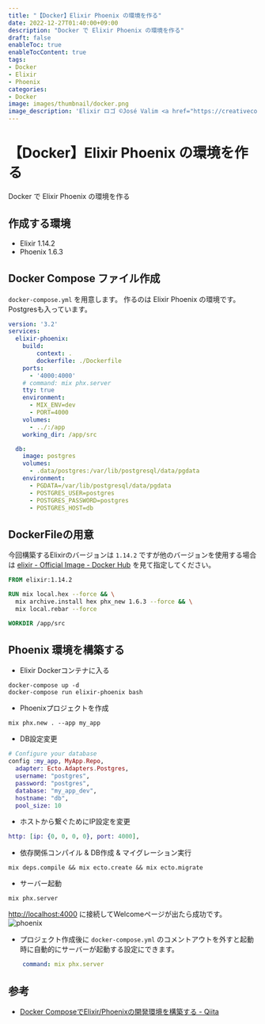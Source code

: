 ```yaml
---
title: "【Docker】Elixir Phoenix の環境を作る"
date: 2022-12-27T01:40:00+09:00
description: "Docker で Elixir Phoenix の環境を作る"
draft: false
enableToc: true
enableTocContent: true
tags: 
- Docker
- Elixir
- Phoenix
categories: 
- Docker
image: images/thumbnail/docker.png
image_description: 'Elixir ロゴ ©José Valim <a href="https://creativecommons.org/licenses/by-sa/4.0" target="_blank" rel="nofollow noopener">CC 表示-継承 4.0</a>'
---
```


# 【Docker】Elixir Phoenix の環境を作る
Docker で Elixir Phoenix の環境を作る

## 作成する環境
* Elixir 1.14.2
* Phoenix 1.6.3

## Docker Compose ファイル作成
`docker-compose.yml` を用意します。
作るのは Elixir Phoenix の環境です。
Postgresも入っています。

```yaml:docker-compose.yml
version: '3.2'
services:
  elixir-phoenix:
    build:
        context: .
        dockerfile: ./Dockerfile
    ports:
      - '4000:4000'
    # command: mix phx.server
    tty: true
    environment:
      - MIX_ENV=dev
      - PORT=4000
    volumes:
      - ../:/app
    working_dir: /app/src

  db:
    image: postgres
    volumes:
      - .data/postgres:/var/lib/postgresql/data/pgdata
    environment:
      - PGDATA=/var/lib/postgresql/data/pgdata
      - POSTGRES_USER=postgres
      - POSTGRES_PASSWORD=postgres
      - POSTGRES_HOST=db
```

## DockerFileの用意
今回構築するElixirのバージョンは `1.14.2` ですが他のバージョンを使用する場合は <a href="https://hub.docker.com/_/elixir" target="_blank" rel="nofollow noopener">elixir - Official Image - Docker Hub</a> を見て指定してください。

```Dockerfile
FROM elixir:1.14.2

RUN mix local.hex --force && \
  mix archive.install hex phx_new 1.6.3 --force && \
  mix local.rebar --force

WORKDIR /app/src
```

## Phoenix 環境を構築する

* Elixir Dockerコンテナに入る
```
docker-compose up -d
docker-compose run elixir-phoenix bash
```

* Phoenixプロジェクトを作成
```
mix phx.new . --app my_app
```

* DB設定変更
```src\config\dev.exs
# Configure your database
config :my_app, MyApp.Repo,
  adapter: Ecto.Adapters.Postgres,
  username: "postgres",
  password: "postgres",
  database: "my_app_dev",
  hostname: "db",
  pool_size: 10
```

* ホストから繋ぐためにIP設定を変更
```src\config\dev.exs
http: [ip: {0, 0, 0, 0}, port: 4000],
```

* 依存関係コンパイル & DB作成 & マイグレーション実行
```
mix deps.compile && mix ecto.create && mix ecto.migrate
```

* サーバー起動
```
mix phx.server
```

<a href="http://localhost:4000" target="_blank" rel="nofollow noopener">http://localhost:4000</a> に接続してWelcomeページが出たら成功です。
![phoenix](/tech/2022/12/27/docker-elixir-phoenix/phoenix.png "phoenix") 

* プロジェクト作成後に `docker-compose.yml` のコメントアウトを外すと起動時に自動的にサーバーが起動する設定にできます。
```yml:docker-compose.yml
    command: mix phx.server
```

## 参考
* <a href="https://qiita.com/Tsuyoshi84/items/336f31f6dcc2cd8a077b" target="_blank" rel="nofollow noopener">Docker ComposeでElixir/Phoenixの開発環境を構築する - Qiita</a>
